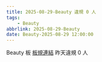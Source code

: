 ```yaml
---
title: 2025-08-29-Beauty 違規 0 人
tags:
    - Beauty
abbrlink: 2025-08-29-Beauty
date: Beauty-2025-08-29 12:00:00
---
```

Beauty 板 [板規連結](https://www.ptt.cc/bbs/Beauty/M.1630069980.A.84B.html)
昨天違規 0 人
